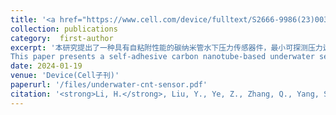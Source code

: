 ```yaml
---
title: '<a href="https://www.cell.com/device/fulltext/S2666-9986(23)00363-0?_returnURL=https%3A%2F%2Flinkinghub.elsevier.com%2Fretrieve%2Fpii%2FS2666998623003630%3Fshowall%3Dtrue" style="color:#2a7ae2;">1. Underwater target detection using hybrid carbon nanotube self-adhesive sensors</a>'
collection: publications
category:  first-author
excerpt: '本研究提出了一种具有自粘附性能的碳纳米管水下压力传感器件，最小可探测压力达到18 mPa，可实现水下目标的非接触式远程探测，结合人工智能神经网络可用于水下目标的识别。<br>  
This paper presents a self-adhesive carbon nanotube-based underwater sensor with high sensitivity, robust adhesion, and the ability to classify signals using neural networks. The approach combines material design, device integration, and machine learning techniques to realize intelligent underwater pressure sensing applications.'
date: 2024-01-19
venue: 'Device(Cell子刊)'
paperurl: '/files/underwater-cnt-sensor.pdf'
citation: '<strong>Li, H.</strong>, Liu, Y., Ye, Z., Zhang, Q., Yang, S., & Xu, M. (2024). "Underwater target detection using hybrid carbon nanotube self-adhesive sensors." <i>Device</i>, 2, 100223.'
---
```

